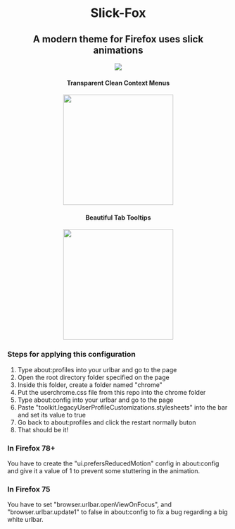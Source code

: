 <h1 align="center">Slick-Fox</h1>

<h2 align="center">A modern theme for Firefox uses slick animations </h2>
<p align="center"><img src="https://res.cloudinary.com/dz5ashos1/image/upload/v1598324310/github/slick-fox/gq6lvjd6zaylbzqounzl.gif"></img></p1>

<h4 align='center'>Transparent Clean Context Menus</h4>
<p align="center"><img width='250px' src="https://res.cloudinary.com/dz5ashos1/image/upload/v1600668896/github/slick-fox/deimsyjumzrnfqtl5uye.png"></img></p1>

<h4 align='center'>Beautiful Tab Tooltips</h4>
<p align="center"><img width='250px' src="https://res.cloudinary.com/dz5ashos1/image/upload/v1600669087/github/slick-fox/oe9ak1bhemrd4kb1jsqb.png"></img></p1>

### Steps for applying this configuration
<ol>
  <li>Type about:profiles into your urlbar and go to the page</li>  
  <li>Open the root directory folder specified on the page</li>  
  <li>Inside this folder, create a folder named "chrome"</li>  
  <li>Put the userchrome.css file from this repo into the chrome folder</li>  
  <li>Type about:config into your urlbar and go to the page</li>
  <li>Paste "toolkit.legacyUserProfileCustomizations.stylesheets" into the bar and set its value to true</li>
  <li>Go back to about:profiles and click the restart normally buton</li>
  <li>That should be it!</li>
</ol>



<h3>In Firefox 78+</h3>
<p>You have to create the "ui.prefersReducedMotion" config in about:config and give it a value of 1 to prevent some stuttering in the animation.

<h3>In Firefox 75</h3>
<p>You have to set "browser.urlbar.openViewOnFocus", and "browser.urlbar.update1" to false in about:config to fix a bug regarding a big white urlbar. </p>


